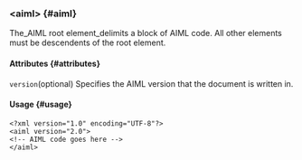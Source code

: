 ### &lt;aiml&gt; {#aiml}

The_AIML root element_delimits a block of AIML code. All other elements must be descendents of the root element.

#### Attributes {#attributes}

`version`\(optional\) Specifies the AIML version that the document is written in.

#### Usage {#usage}

```
<?xml version="1.0" encoding="UTF-8"?>
<aiml version="2.0">
<!-- AIML code goes here -->
</aiml>
```



